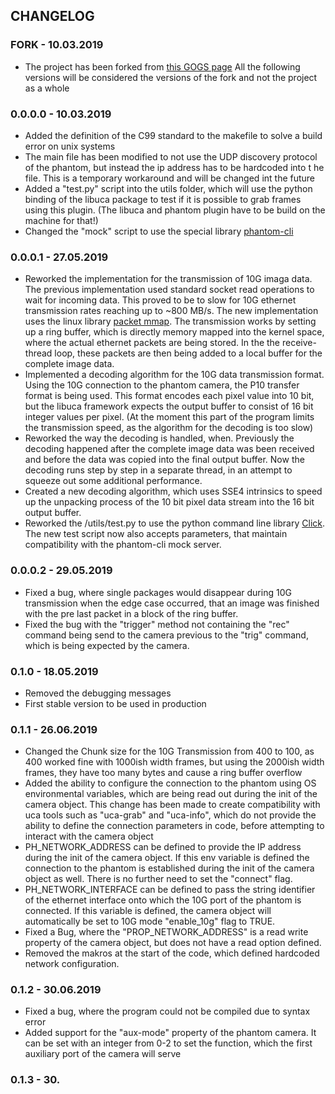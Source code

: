 ## CHANGELOG

### FORK - 10.03.2019

- The project has been forked from 
[this GOGS page](https://fuzzy.fzk.de/gogs/UFO-libuca/uca-phantom)
All the following versions will be considered the versions of the fork 
and not the project as a whole

### 0.0.0.0 - 10.03.2019

- Added the definition of the C99 standard to the makefile to solve a 
build error on unix systems
- The main file has been modified to not use the UDP discovery protocol 
of the phantom, but instead the ip address has to be hardcoded into t
he file. This is a temporary workaround and will be changed int the future
- Added a "test.py" script into the utils folder, which will use the 
python binding of the libuca package to test if it is possible to grab 
frames using this plugin. (The libuca and phantom plugin have to be 
build on the machine for that!)
- Changed the "mock" script to use the special library 
[phantom-cli](https://github.com/the16thpythonist/phantom-cli)

### 0.0.0.1 - 27.05.2019

- Reworked the implementation for the transmission of 10G imaga data. 
The previous implementation used standard socket read operations to wait 
for incoming data. This proved to be to slow for 10G ethernet 
transmission rates reaching up to ~800 MB/s.
The new implementation uses the linux library 
[packet mmap](https://www.kernel.org/doc/Documentation/networking/packet_mmap.txt).
The transmission works by setting up a ring buffer, which is directly 
memory mapped into the kernel space, where the actual ethernet packets 
are being stored. In the the receive-thread loop, these packets are 
then being added to a local buffer for the complete image data.
- Implemented a decoding algorithm for the 10G data transmission format.
Using the 10G connection to the phantom camera, the P10 transfer format 
is being used. This format encodes each pixel value into 10 bit, but 
the libuca framework expects the output buffer to consist of 16 bit 
integer values per pixel.
(At the moment this part of the program limits the transmission speed, 
as the algorithm for the decoding is too slow)
- Reworked the way the decoding is handled, when. Previously the 
decoding happened after the complete image data was been received and 
before the data was copied into the final output buffer. Now the 
decoding runs step by step in a separate thread, in an attempt to 
squeeze out some additional performance.
- Created a new decoding algorithm, which uses SSE4 intrinsics to speed 
up the unpacking process of the 10 bit pixel data stream into the 
16 bit output buffer.
- Reworked the /utils/test.py to use the python command line 
library [Click](https://click.palletsprojects.com/en/7.x/). The new 
test script now also accepts parameters, that maintain compatibility 
with the phantom-cli mock server.

### 0.0.0.2 - 29.05.2019

- Fixed a bug, where single packages would disappear during 10G 
transmission when the edge case occurred, that an image was finished 
with the pre last packet in a block of the ring buffer.
- Fixed the bug with the "trigger" method not containing the "rec" 
command being send to the camera previous to the "trig" command, which 
is being expected by the camera.

### 0.1.0 - 18.05.2019

- Removed the debugging messages
- First stable version to be used in production

### 0.1.1 - 26.06.2019

- Changed the Chunk size for the 10G Transmission from 400 to 100, as 
400 worked fine with 1000ish width frames, but using the 2000ish width 
frames, they have too many bytes and cause a ring buffer overflow
- Added the ability to configure the connection to the phantom using 
OS environmental variables, which are being read out during the init of 
the camera object. This change has been made to create compatibility 
with uca tools such as "uca-grab" and "uca-info", which do not provide 
the ability to define the connection parameters in code, before 
attempting to interact with the camera object
 - PH_NETWORK_ADDRESS can be defined to provide the IP address during 
 the init of the camera object. If this env variable is defined the 
 connection to the phantom is established during the init of the camera 
 object as well. There is no further need to set the "connect" flag.
 - PH_NETWORK_INTERFACE can be defined to pass the string identifier of 
 the ethernet interface onto which the 10G port of the phantom is 
 connected. If this variable is defined, the camera object will 
 automatically be set to 10G mode "enable_10g" flag to TRUE.
- Fixed a Bug, where the "PROP_NETWORK_ADDRESS" is a read write 
property of the camera object, but does not have a read option defined.
- Removed the makros at the start of the code, which defined hardcoded 
network configuration.

### 0.1.2 - 30.06.2019

- Fixed a bug, where the program could not be compiled due to syntax 
error
- Added support for the "aux-mode" property of the phantom camera. It 
can be set with an integer from 0-2 to set the function, which the 
first auxiliary port of the camera will serve

### 0.1.3 - 30.
